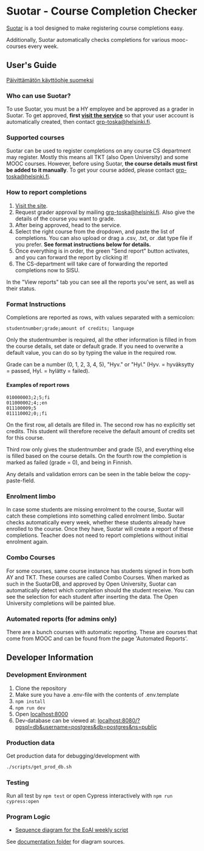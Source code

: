 # Suotar - Course Completion Checker

[Suotar](https://opetushallinto.cs.helsinki.fi/suoritustarkistin/) is a tool designed to make registering course completions easy.

Additionally, Suotar automatically checks completions for various mooc-courses every week.

## User's Guide

[Päivittämätön käyttöohje suomeksi](kayttoohje.md)

### Who can use Suotar?

To use Suotar, you must be a HY employee and be approved as a grader in Suotar. To get approved, **first [visit the service](https://opetushallinto.cs.helsinki.fi/suoritustarkistin/)** so that your user account is automatically created, then contact grp-toska@helsinki.fi.

### Supported courses

Suotar can be used to register completions on any course CS department may register. Mostly this means all TKT (also Open University) and some MOOC courses. However, before using Suotar, **the course details must first be added to it manually**. To get your course added, please contact grp-toska@helsinki.fi.

### How to report completions

1. [Visit the site](https://opetushallinto.cs.helsinki.fi/suoritustarkistin/).
2. Request grader approval by mailing grp-toska@helsinki.fi. Also give the details of the course you want to grade.
3. After being approved, head to the service.
4. Select the right course from the dropdown, and paste the list of completions. You can also upload or drag a .csv, .txt, or .dat type file if you prefer. **See format instructions below for details.**
5. Once everything is in order, the green "Send report" button activates, and you can forward the report by clicking it!
6. The CS-department will take care of forwarding the reported completions now to SISU.

In the "View reports" tab you can see all the reports you've sent, as well as their status.

### Format Instructions

Completions are reported as rows, with values separated with a semicolon:

`studentnumber;grade;amount of credits; language`

Only the studentnumber is required, all the other information is filled in from the course details, set date or default grade. If you need to overwrite a default value, you can do so by typing the value in the required row.

Grade can be a number (0, 1, 2, 3, 4, 5), "Hyv." or "Hyl." (Hyv. = hyväksytty = passed, Hyl. = hylätty = failed).

#### Examples of report rows

```
010000003;2;5;fi
011000002;4;;en
011100009;5
011110002;0;;fi
```

On the first row, all details are filled in. The second row has no explicitly set credits. This student will therefore receive the default amount of credits set for this course.

Third row only gives the studentnumber and grade (5), and everything else is filled based on the course details. On the fourth row the completion is marked as failed (grade = 0), and being in Finnish.

Any details and validation errors can be seen in the table below the copy-paste-field.

### Enrolment limbo

In case some students are missing enrolment to the course, Suotar will catch these completions into something called enrolment limbo. Suotar checks automatically every week, whether these students already have enrolled to the course. Once they have, Suotar will create a report of these completions. Teacher does not need to report completions without initial enrolment again.

### Combo Courses

For some courses, same course instance has students signed in from both AY and TKT. These courses are called Combo Courses. When marked as such in the SuotarDB, and approved by Open University, Suotar can automatically detect which completion should the student receive. You can see the selection for each student after inserting the data. The Open University completions will be painted blue.

### Automated reports (for admins only)

There are a bunch courses with automatic reporting. These are courses that come from MOOC and can be found from the page 'Automated Reports'.

## Developer Information

### Development Environment

1. Clone the repository
2. Make sure you have a .env-file with the contents of .env.template
3. `npm install`
4. `npm run dev`
5. Open [localhost:8000](localhost:8000)
6. Dev-database can be viewed at: [localhost:8080/?pgsql=db&username=postgres&db=postgres&ns=public](localhost:8080/?pgsql=db&username=postgres&db=postgres&ns=public)

### Production data
Get production data for debugging/development with
```bash
./scripts/get_prod_db.sh
```

### Testing

Run all test by `npm test` or open Cypress interactively with `npm run cypress:open`

### Program Logic

- [Sequence diagram for the EoAI weekly script](documentation/Suotar_Weekly_EoAI_Credit_Markup_Script.png)

See [documentation folder](documentation/) for diagram sources.
